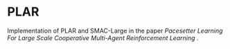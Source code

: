 # PLAR
Implementation of PLAR and SMAC-Large in the paper *Pacesetter Learning For Large Scale Cooperative Multi-Agent Reinforcement Learning* .